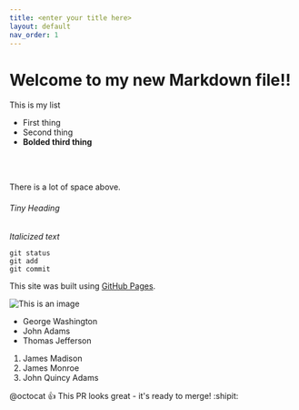 ```yaml
---
title: <enter your title here>
layout: default
nav_order: 1
---
```

  
 # Welcome to my new Markdown file!!

  This is my list
  - First thing
  - Second thing
  - **Bolded third thing**
  
  <br>
  <br>
  
  
  There is a lot of space above.
  
  ###### Tiny Heading
  *Italicized text*
  ```
  git status
  git add 
  git commit
  ```
  
  This site was built using [GitHub Pages](https://pages.github.com/).
  
  ![This is an image](https://myoctocat.com/assets/images/base-octocat.svg)
  
- George Washington
- John Adams
- Thomas Jefferson
  
1. James Madison
2. James Monroe
3. John Quincy Adams
  
  @octocat :+1: This PR looks great - it's ready to merge! :shipit:
  
